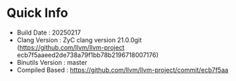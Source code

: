 # Quick Info
* Build Date : 20250217
* Clang Version : ZyC clang version 21.0.0git (https://github.com/llvm/llvm-project ecb7f5aaeed2de738a79f1bb78b2196718007176)
* Binutils Version : master
* Compiled Based : https://github.com/llvm/llvm-project/commit/ecb7f5aa

